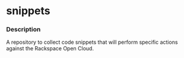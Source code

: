 snippets
========

### Description
A repository to collect code snippets that will perform specific actions against the Rackspace Open Cloud.
